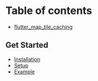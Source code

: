 # Table of contents

* [flutter\_map\_tile\_caching](README.md)

## Get Started

* [Installation](get-started/installation.md)
* [Setup](get-started/setup.md)
* [Example](get-started/example.md)
